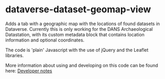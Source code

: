 # dataverse-dataset-geomap-view

Adds a tab with a geographic map with the locations of found datasets in Dataverse. 
Currently this is only working for the DANS Archaeological Datastation, with its custom metadata block that contains location information and optional coordinates. 

The code is 'plain' Javascript with the use of jQuery and the Leaflet libraries. 

More information about using and developing on this code can be found here: 
[Developer notes](./docs/DEVNOTES.md)


